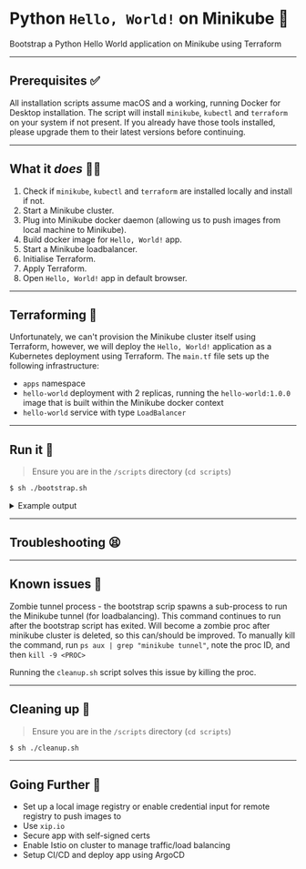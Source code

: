 # Python `Hello, World!` on Minikube 🐍

Bootstrap a Python Hello World application on Minikube using Terraform

---

## Prerequisites ✅

All installation scripts assume macOS and a working, running Docker for Desktop installation. The script will install `minikube`, `kubectl` and `terraform` on your system if not present. If you already have those tools installed, please upgrade them to their latest versions before continuing.

---

## What it _does_ 🤷‍♂️

1. Check if `minikube`, `kubectl` and `terraform` are installed locally and install if not.
2. Start a Minikube cluster.
3. Plug into Minikube docker daemon (allowing us to push images from local machine to Minikube).
4. Build docker image for `Hello, World!` app.
5. Start a Minikube loadbalancer.
6. Initialise Terraform.
7. Apply Terraform.
8. Open `Hello, World!` app in default browser.

---

## Terraforming 🌋

Unfortunately, we can't provision the Minikube cluster itself using Terraform, however, we will deploy the `Hello, World!` application as a Kubernetes deployment using Terraform. The `main.tf` file sets up the following infrastructure:

- `apps` namespace
- `hello-world` deployment with 2 replicas, running the `hello-world:1.0.0` image that is built within the Minikube docker context
- `hello-world` service with type `LoadBalancer`

---

## Run it 🚀

> Ensure you are in the `/scripts` directory (`cd scripts`)

```sh
$ sh ./bootstrap.sh
```

<details>
<summary>Example output</summary>
<pre>This is a dropdown with text!</pre>
</details>

---

## Troubleshooting 😫

---

## Known issues 🐞

Zombie tunnel process - the bootstrap scrip spawns a sub-process to run the Minikube tunnel (for loadbalancing). This command continues to run after the bootstrap script has exited. Will become a zombie proc after minikube cluster is deleted, so this can/should be improved. To manually kill the command, run `ps aux | grep "minikube tunnel"`, note the proc ID, and then `kill -9 <PROC>`

Running the `cleanup.sh` script solves this issue by killing the proc.

---

## Cleaning up 🧹

> Ensure you are in the `/scripts` directory (`cd scripts`)

```sh
$ sh ./cleanup.sh
```

---

## Going Further 🦾

- Set up a local image registry or enable credential input for remote registry to push images to
- Use `xip.io`
- Secure app with self-signed certs
- Enable Istio on cluster to manage traffic/load balancing
- Setup CI/CD and deploy app using ArgoCD
